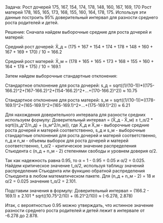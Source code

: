 Задача:
Рост дочерей 175, 167, 154, 174, 178, 148, 160, 167, 169, 170
Рост матерей 178, 165, 165, 173, 168, 155, 160, 164, 178, 175.
Используя эти данные построить 95% доверительный интервал для разности среднего роста родителей и детей.


Решение:
Сначала найдем выборочные средние для роста дочерей и матерей:

Средний рост дочерей:
X̄_д = (175 + 167 + 154 + 174 + 178 + 148 + 160 + 167 + 169 + 170) / 10 = 166.2

Средний рост матерей:
X̄_м = (178 + 165 + 165 + 173 + 168 + 155 + 160 + 164 + 178 + 175) / 10 = 169.1

Затем найдем выборочные стандартные отклонения:

Стандартное отклонение для роста дочерей:
s_д = sqrt((1/(10-1))*((175-166.2)^2+(167-166.2)^2+(154-166.2)^2+...+(170-166.2)^2)) ≈ 10.75

Стандартное отклонение для роста матерей:
s_м = sqrt((1/(10-1))*((178-169.1)^2+(165-169.1)^2+(165-169.1)^2+...+(175-169.1)^2)) ≈ 6.21

Для нахождения доверительного интервала для разности средних используем формулу:
Доверительный интервал = (X̄_д - X̄_м) ± t_α/2 * sqrt((s_д^2/n_д) + (s_м^2/n_м)),
где X̄_д и X̄_м - выборочные средние роста дочерей и матерей соответственно, s_д и s_м - выборочные стандартные отклонения для роста дочерей и матерей соответственно, n_д и n_м - объемы выборок для роста дочерей и матерей соответственно, t_α/2 - критическое значение распределения Стьюдента с (n_д + n_м - 2) степенями свободы и уровнем доверия α/2.

Так как надежность равна 0.95, то α = 1 - 0.95 = 0.05 и α/2 = 0.025. Найдем критическое значение t_α/2, используя таблицу значений распределения Стьюдента или функцию обратной распределения Стьюдента в любом математическом пакете. Для (n_д + n_м - 2) = 18 и α/2 = 0.025 значение t_α/2 = 2.101.

Подставим значения в формулу:
Доверительный интервал = (166.2 - 169.1) ± 2.101 * sqrt((10.75^2/10) + (6.21^2/10)) ≈ (-6.278, 2.878)

Итак, с вероятностью 0.95 можно утверждать, что истинное значение разности среднего роста родителей и детей лежит в интервале от -6.278 до 2.878.